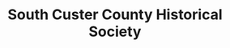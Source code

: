---
layout: repo
title: "South Custer County Historical Society"
id: 2223
permalink: repos/2223/
---